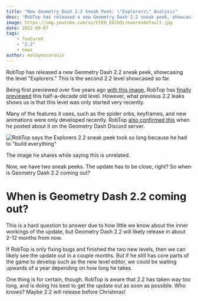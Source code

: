 ```yaml
---
title: "New Geometry Dash 2.2 Sneak Peek: \"Explorers\" Analysis"
desc: 'RobTop has released a new Geometry Dash 2.2 sneak peek, showcasing the level "Explorers." This is the second 2.2 level showcased so far.'
image: https://img.youtube.com/vi/CtEQ_EGlbQc/maxresdefault.jpg
date: 2022-09-07
tags:
    - featured
    - "2.2"
    - news
author: moldymacaronix
---
```


RobTop has released a new Geometry Dash 2.2 sneak peek, showcasing the level "Explorers." This is the second 2.2 level showcased so far.

Being first previewed over five years ago [with this image](https://imgur.com/a/4ccvsBW), RobTop has [finally previewed](https://youtu.be/CtEQ_EGlbQc) this half-a-decade old level. However, what previous 2.2 leaks shows us is that this level was only started very recently.

Many of the features it uses, such as the spider orbs, keyframes, and new animations were only developed recently. RobTop [also confirmed this](https://twitter.com/today_gd/status/1566908093388443648) when he posted about it on the Geometry Dash Discord server.

![RobTop says the Explorers 2.2 sneak peek took so long because he had to "build everything"](https://pbs.twimg.com/media/Fb7GgDSaUAYA567?format=png&name=small)

The image he shares while saying this is unrelated.

Now, we have two sneak peeks. The update has to be close, right? So when is Geometry Dash 2.2 coming out?

# When is Geometry Dash 2.2 coming out?

This is a hard question to answer due to how little we know about the inner workings of the update, but Geometry Dash 2.2 will likely release in about 2-12 months from now.

If RobTop is only fixing bugs and finished the two new levels, then we can likely see the update out in a couple months. But if he still has core parts of the game to develop such as the new level editor, we could be waiting upwards of a year depending on how long he takes.

One thing is for certain, though. RobTop is aware that 2.2 has taken way too long, and is doing his best to get the update out as soon as possible. Who knows? Maybe 2.2 will release before Christmas!